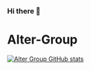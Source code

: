 ### Hi there 👋

# Alter-Group
[![Alter Group GitHub stats](https://github-readme-stats.vercel.app/api?username=WalterBanda&show_icons=true&theme=dark)](https://github.com/anuraghazra/github-readme-stats)

<!--
**WalterBanda/WalterBanda** is a ✨ _special_ ✨ repository because its `README.md` (this file) appears on your GitHub profile.

Here are some ideas to get you started:

- 🔭 I’m currently working on ...
- 🌱 I’m currently learning ...
- 👯 I’m looking to collaborate on ...
- 🤔 I’m looking for help with ...
- 💬 Ask me about ...
- 📫 How to reach me: ...
- 😄 Pronouns: ...
- ⚡ Fun fact: ...
-->
